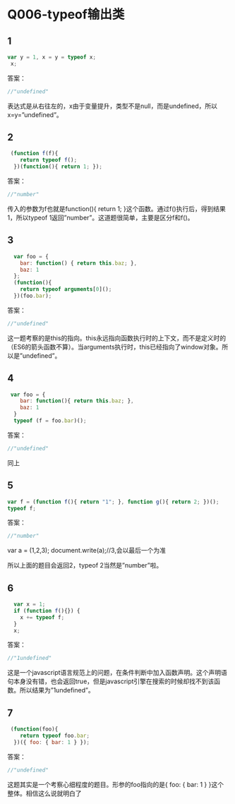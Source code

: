 
# Q006-typeof输出类

## 1
```js
var y = 1, x = y = typeof x;
 x; 

```










答案：
```js
//"undefined"
```

表达式是从右往左的，x由于变量提升，类型不是null，而是undefined，所以x=y=”undefined”。






## 2
```js
 (function f(f){
    return typeof f();
  })(function(){ return 1; });

```










答案：
```js
//"number"
```

传入的参数为f也就是function(){ return 1; }这个函数。通过f()执行后，得到结果1，所以typeof 1返回”number”。这道题很简单，主要是区分f和f()。










## 3
```js
  var foo = {
    bar: function() { return this.baz; },
    baz: 1
  };
  (function(){
    return typeof arguments[0]();
  })(foo.bar);

```










答案：
```js
//"undefined"
```

这一题考察的是this的指向。this永远指向函数执行时的上下文，而不是定义时的（ES6的箭头函数不算）。当arguments执行时，this已经指向了window对象。所以是”undefined”。









## 4
```js
 var foo = {
    bar: function(){ return this.baz; },
    baz: 1
  }
  typeof (f = foo.bar)();

```










答案：
```js
//"undefined"
```

同上









## 5
```js
var f = (function f(){ return "1"; }, function g(){ return 2; })();
typeof f;

```










答案：
```js
//"number"
```

var a = (1,2,3);
document.write(a);//3,会以最后一个为准

所以上面的题目会返回2，typeof 2当然是”number”啦。








## 6
```js
  var x = 1;
  if (function f(){}) {
    x += typeof f;
  }
  x;
```










答案：
```js
//"1undefined"
```

这是一个javascript语言规范上的问题，在条件判断中加入函数声明。这个声明语句本身没有错，也会返回true，但是javascript引擎在搜索的时候却找不到该函数。所以结果为”1undefined”。










## 7
```js
 (function(foo){
    return typeof foo.bar;
  })({ foo: { bar: 1 } });
```










答案：
```js
//"undefined"
```
这题其实是一个考察心细程度的题目。形参的foo指向的是{ foo: { bar: 1 } }这个整体。相信这么说就明白了




